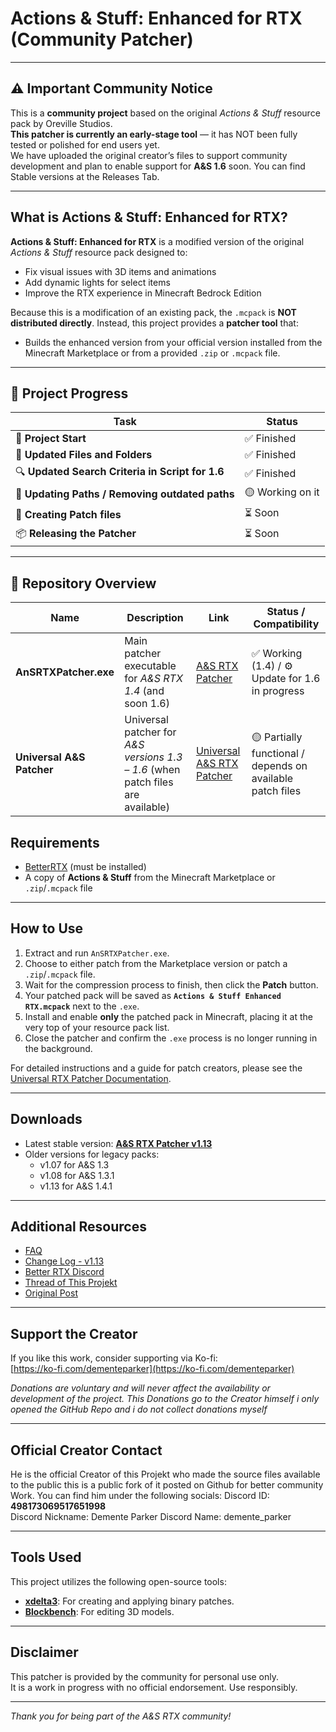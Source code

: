 # Actions & Stuff: Enhanced for RTX (Community Patcher)

---

## ⚠️ Important Community Notice

This is a **community project** based on the original *Actions & Stuff* resource pack by Oreville Studios.  
**This patcher is currently an early-stage tool** — it has NOT been fully tested or polished for end users yet.  
We have uploaded the original creator’s files to support community development and plan to enable support for **A&S 1.6** soon.
You can find Stable versions at the Releases Tab.

---

## What is Actions & Stuff: Enhanced for RTX?

**Actions & Stuff: Enhanced for RTX** is a modified version of the original *Actions & Stuff* resource pack designed to:

- Fix visual issues with 3D items and animations  
- Add dynamic lights for select items  
- Improve the RTX experience in Minecraft Bedrock Edition

Because this is a modification of an existing pack, the `.mcpack` is **NOT distributed directly**. Instead, this project provides a **patcher tool** that:

- Builds the enhanced version from your official version installed from the Minecraft Marketplace or from a provided `.zip` or `.mcpack` file.

---
## 🧩 Project Progress

| Task | Status |
|------|--------|
| 🚀 **Project Start** | ✅ Finished |
| 📂 **Updated Files and Folders** | ✅ Finished |
| 🔍 **Updated Search Criteria in Script for 1.6** | ✅ Finished |
| 🧭 **Updating Paths / Removing outdated paths** | 🟡 Working on it |
| 🧱 **Creating Patch files** | ⏳ Soon |
| 📦 **Releasing the Patcher** | ⏳ Soon |
---
## 🔗 Repository Overview

| Name | Description | Link | Status / Compatibility |
|------|--------------|------|-------------------------|
| **AnSRTXPatcher.exe** | Main patcher executable for *A&S RTX 1.4* (and soon 1.6) | [A&S RTX Patcher](./A&S%20RTX%20Patcher) | ✅ Working (1.4) / ⚙️ Update for 1.6 in progress |
| **Universal A&S Patcher** | Universal patcher for *A&S versions 1.3 – 1.6* (when patch files are available) | [Universal A&S RTX Patcher](./Universial%20A&S%20RTX%20Patcher) | 🟡 Partially functional / depends on available patch files |


## Requirements

- [BetterRTX](https://bedrock.graphics/) (must be installed)
- A copy of **Actions & Stuff** from the Minecraft Marketplace or `.zip`/`.mcpack` file

---

## How to Use

1. Extract and run `AnSRTXPatcher.exe`.  
2. Choose to either patch from the Marketplace version or patch a `.zip`/`.mcpack` file.  
3. Wait for the compression process to finish, then click the **Patch** button.  
4. Your patched pack will be saved as **`Actions & Stuff Enhanced RTX.mcpack`** next to the `.exe`.  
5. Install and enable **only** the patched pack in Minecraft, placing it at the very top of your resource pack list.  
6. Close the patcher and confirm the `.exe` process is no longer running in the background.

For detailed instructions and a guide for patch creators, please see the [Universal RTX Patcher Documentation](./Universial%20A&S%20RTX%20Patcher/README.md).

---

## Downloads

- Latest stable version: [**A&S RTX Patcher v1.13**](https://gofile.io/d/eXvdte)  
- Older versions for legacy packs:  
  - v1.07 for A&S 1.3  
  - v1.08 for A&S 1.3.1  
  - v1.13 for A&S 1.4.1

---

## Additional Resources

- [FAQ](https://discord.com/channels/691547840463241267/1360688874388455504/1376325634246049792)  
- [Change Log - v1.13](https://discord.com/channels/691547840463241267/1360688874388455504/1384665181715566622)
- [Better RTX Discord](https://discord.gg/5kK4EMRbd3)
- [Thread of This Projekt](https://discord.com/channels/691547840463241267/1360688874388455504)
- [Original Post](https://discord.com/channels/691547840463241267/1360688874388455504/1360688874388455504)

---

## Support the Creator

If you like this work, consider supporting via Ko-fi:  
[https://ko-fi.com/dementeparker](https://ko-fi.com/dementeparker)  

*Donations are voluntary and will never affect the availability or development of the project.*
*This Donations go to the Creator himself i only opened the GitHub Repo and i do not collect donations myself*

---

## Official Creator Contact

He is the official Creator of this Projekt who made the source files available to the public this is a public fork of it posted on Github for better community Work.
You can find him under the following socials:
Discord ID: **498173069517651998**  
Discord Nickname: Demente Parker
Discord Name: demente_parker


---

## Tools Used

This project utilizes the following open-source tools:

-   [**xdelta3**](https://github.com/jmacd/xdelta): For creating and applying binary patches.
-   [**Blockbench**](https://www.blockbench.net/): For editing 3D models.

---

## Disclaimer

This patcher is provided by the community for personal use only.  
It is a work in progress with no official endorsement. Use responsibly.

---

*Thank you for being part of the A&S RTX community!*
